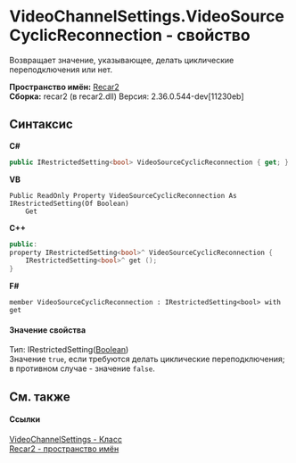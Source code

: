 # VideoChannelSettings.VideoSourceCyclicReconnection - свойство
 

Возвращает значение, указывающее, делать циклические переподключения или нет.

**Пространство имён:**&nbsp;<a href="0dd0c505-07fc-c3e8-128c-d1a0701f2a29">Recar2</a><br />**Сборка:**&nbsp;recar2 (в recar2.dll) Версия: 2.36.0.544-dev[11230eb]

## Синтаксис

**C#**<br />
``` C#
public IRestrictedSetting<bool> VideoSourceCyclicReconnection { get; }
```

**VB**<br />
``` VB
Public ReadOnly Property VideoSourceCyclicReconnection As IRestrictedSetting(Of Boolean)
	Get
```

**C++**<br />
``` C++
public:
property IRestrictedSetting<bool>^ VideoSourceCyclicReconnection {
	IRestrictedSetting<bool>^ get ();
}
```

**F#**<br />
``` F#
member VideoSourceCyclicReconnection : IRestrictedSetting<bool> with get

```


#### Значение свойства
Тип:&nbsp;IRestrictedSetting(<a href="http://msdn2.microsoft.com/ru-ru/library/a28wyd50" target="_blank">Boolean</a>)<br />Значение `true`, если требуются делать циклические переподключения; в противном случае - значение `false`.

## См. также


#### Ссылки
<a href="e9c16317-8a46-c70d-6253-3004e99076b2">VideoChannelSettings - Класс</a><br /><a href="0dd0c505-07fc-c3e8-128c-d1a0701f2a29">Recar2 - пространство имён</a><br />